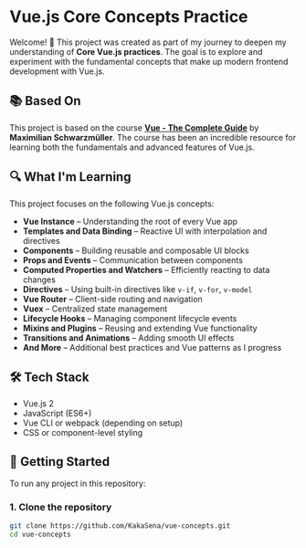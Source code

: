 # Vue.js Core Concepts Practice

Welcome! 👋 This project was created as part of my journey to deepen my understanding of **Core Vue.js practices**. The goal is to explore and experiment with the fundamental concepts that make up modern frontend development with Vue.js.

## 📚 Based On

This project is based on the course **[Vue - The Complete Guide](https://www.udemy.com/course/vuejs-2-the-complete-guide/)** by **Maximilian Schwarzmüller**. The course has been an incredible resource for learning both the fundamentals and advanced features of Vue.js.

## 🔍 What I'm Learning

This project focuses on the following Vue.js concepts:

- **Vue Instance** – Understanding the root of every Vue app
- **Templates and Data Binding** – Reactive UI with interpolation and directives
- **Components** – Building reusable and composable UI blocks
- **Props and Events** – Communication between components
- **Computed Properties and Watchers** – Efficiently reacting to data changes
- **Directives** – Using built-in directives like `v-if`, `v-for`, `v-model`
- **Vue Router** – Client-side routing and navigation
- **Vuex** – Centralized state management
- **Lifecycle Hooks** – Managing component lifecycle events
- **Mixins and Plugins** – Reusing and extending Vue functionality
- **Transitions and Animations** – Adding smooth UI effects
- **And More** – Additional best practices and Vue patterns as I progress

## 🛠️ Tech Stack

- Vue.js 2
- JavaScript (ES6+)
- Vue CLI or webpack (depending on setup)
- CSS or component-level styling
<!-- 
## 📁 Project Structure

The project is organized into folders and components reflecting different learning modules or features, designed to be modular and easy to understand.

## 🧠 Learning Materials

This repo includes examples, code snippets, and small apps to grasp Vue.js core concepts:

- 📘 [Vue Instance & Data Binding](./learning-materials/01-vue-instance): Basics of Vue instance and reactive data.
- 🔄 [Components & Props](./learning-materials/02-components): Building and communicating between components.
- 📊 [Computed & Watchers](./learning-materials/03-computed-watchers): Reactivity system advanced usage.
- 🛣️ [Routing with Vue Router](./learning-materials/04-vue-router): Setting up navigation.
- 📦 [State Management with Vuex](./learning-materials/05-vuex): Managing app-wide state.
- 🎨 [Transitions & Animations](./learning-materials/06-transitions): Adding UI effects.

## 🧩 Projects Built From This Course

- 🎯 [ToDo App](./projects/01-todo-app): Practice with components, events, and state.
- 🛒 [Shopping Cart](./projects/02-shopping-cart): Working with Vuex and dynamic data.
- 📄 [Blog Platform](./projects/03-blog-platform): Routing, nested components, and API interaction.

-->
## 🚀 Getting Started

To run any project in this repository:

### 1. Clone the repository

```bash
git clone https://github.com/KakaSena/vue-concepts.git
cd vue-concepts
